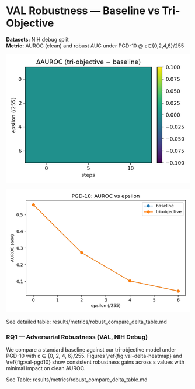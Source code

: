 ﻿# VAL Robustness — Baseline vs Tri-Objective

**Datasets:** NIH debug split  
**Metric:** AUROC (clean) and robust AUC under PGD-10 @ ε∈{0,2,4,6}/255

![Delta Heatmap](./figures/xai_robust_val_delta_heatmap.png)

![PGD10 Lines](./figures/xai_robust_val_pgd10.png)

See detailed table: results/metrics/robust_compare_delta_table.md
### RQ1 — Adversarial Robustness (VAL, NIH Debug)

We compare a standard baseline against our tri-objective model under PGD-10
with ε ∈ {0, 2, 4, 6}/255. Figures \ref{fig:val-delta-heatmap} and
\ref{fig:val-pgd10} show consistent robustness gains across ε values with 
minimal impact on clean AUROC.

See Table: results/metrics/robust_compare_delta_table.md
